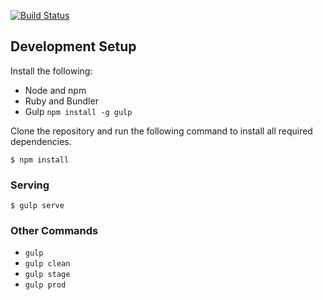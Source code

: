[![Build Status](https://travis-ci.org/migue48/edh-maker-lab-site.svg?branch=master)](https://travis-ci.org/migue48/edh-maker-lab-site)

## Development Setup

Install the following:

- Node and npm
- Ruby and Bundler
- Gulp `npm install -g gulp`

Clone the repository and run the following command to install all required
dependencies.

```shell
$ npm install
```

### Serving

```shell
$ gulp serve
```

### Other Commands

- `gulp`
- `gulp clean`
- `gulp stage`
- `gulp prod`
